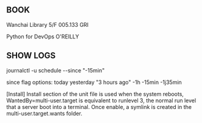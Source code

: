 BOOK
----
Wanchai Library 5/F 005.133 GRI

Python for DevOps
O'REILLY






SHOW LOGS
----------

journalctl -u schedule --since "-15min"

since flag options:
today
yesterday
"3 hours ago"
-1h
-15min
-1j35min

[Install] 
Install section of the unit file is used when the system reboots, WantedBy=multi-user.target is equivalent to runlevel 3, the normal run level that a server boot into a terminal.
Once enable, a symlink is created in the multi-user.target.wants folder.